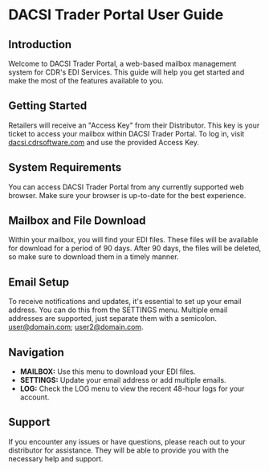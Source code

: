 # DACSI Trader Portal User Guide

## Introduction

Welcome to DACSI Trader Portal, a web-based mailbox management system for CDR's EDI Services. This guide will help you get started and make the most of the features available to you.

## Getting Started

Retailers will receive an "Access Key" from their Distributor. This key is your ticket to access your mailbox within DACSI Trader Portal. To log in, visit [dacsi.cdrsoftware.com](https://dacsi.cdrsoftware.com) and use the provided Access Key.

## System Requirements

You can access DACSI Trader Portal from any currently supported web browser. Make sure your browser is up-to-date for the best experience.

## Mailbox and File Download

Within your mailbox, you will find your EDI files. These files will be available for download for a period of 90 days. After 90 days, the files will be deleted, so make sure to download them in a timely manner.

## Email Setup

To receive notifications and updates, it's essential to set up your email address. You can do this from the SETTINGS menu. Multiple email addresses are supported, just separate them with a semicolon. user@domain.com; user2@domain.com.

## Navigation

- **MAILBOX:** Use this menu to download your EDI files.
- **SETTINGS:** Update your email address or add multiple emails.
- **LOG:** Check the LOG menu to view the recent 48-hour logs for your account.

## Support

If you encounter any issues or have questions, please reach out to your distributor for assistance. They will be able to provide you with the necessary help and support.
